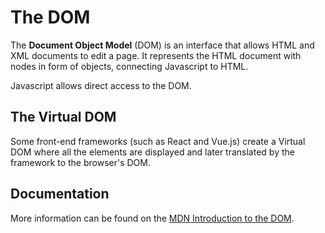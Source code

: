 # The DOM

The **Document Object Model** (DOM) is an interface that allows HTML and XML documents to edit a page.
It represents the HTML document with nodes in form of objects, connecting Javascript to HTML.

Javascript allows direct access to the DOM.

## The Virtual DOM

Some front-end frameworks (such as React and Vue.js) create a Virtual DOM where all the elements are displayed and later translated by the framework to the browser's DOM.

## Documentation
More information can be found on the [MDN Introduction to the DOM](https://developer.mozilla.org/en-US/docs/Web/API/Document_Object_Model/Introduction).